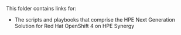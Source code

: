 This folder contains links for:
- The scripts and playbooks that comprise the HPE Next Generation Solution for Red Hat OpenShift 4 on HPE Synergy

